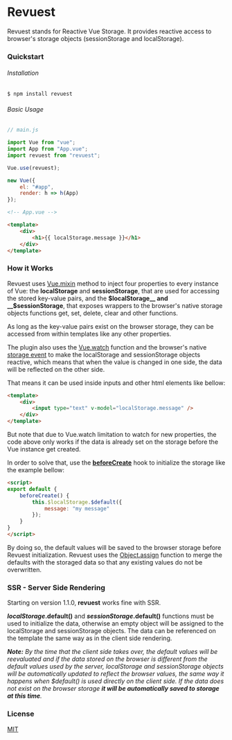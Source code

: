 # Revuest

Revuest stands for Reactive Vue Storage. It provides reactive access to browser's storage objects (sessionStorage and localStorage).


### Quickstart

###### Installation
```shell
$ npm install revuest
```

###### Basic Usage

```javascript
// main.js

import Vue from "vue";
import App from "App.vue";
import revuest from "revuest";

Vue.use(revuest);

new Vue({
    el: "#app",
    render: h => h(App)
});
```

```html
<!-- App.vue -->

<template>
    <div>
        <h1>{{ localStorage.message }}</h1>
    </div>
</template>
```

### How it Works
Revuest uses [Vue.mixin](https://vuejs.org/v2/guide/mixins.html) method to inject four properties to every instance of Vue: the __localStorage__ and __sessionStorage__, that are used for accessing the stored key-value pairs, and the __$localStorage__ and __$sessionStorage__, that exposes wrappers to the browser's native storage objects functions get, set, delete, clear and other functions.

As long as the key-value pairs exist on the browser storage, they can be accessed from within templates like any other properties.

The plugin also uses the [Vue.watch](https://vuejs.org/v2/api/#watch) function and the browser's native [storage event](https://developer.mozilla.org/en-US/docs/Web/API/StorageEvent) to make the localStorage and sessionStorage objects reactive, which means that when the value is changed in one side, the data will be reflected on the other side.

That means it can be used inside inputs and other html elements like bellow:

```html
<template>
    <div>
        <input type="text" v-model="localStorage.message" />
    </div>
</template>
```

But note that due to Vue.watch limitation to watch for new properties, the code above only works if the data is already set on the storage before the Vue instance get created.

In order to solve that, use the [**beforeCreate**](https://vuejs.org/v2/guide/instance.html#Lifecycle-Diagram) hook to initialize the storage like the example bellow:

```html
<script>
export default {
    beforeCreate() {
        this.$localStorage.$default({
            message: "my message"
        });
    }
}
</script>
```

By doing so, the default values will be saved to the browser storage before Revuest initialization. Revuest uses the [Object.assign](https://developer.mozilla.org/en-US/docs/Web/JavaScript/Reference/Global_Objects/Object/assign) function to merge the defaults with the storaged data so that any existing values do not be overwritten.

### SSR - Server Side Rendering

Starting on version 1.1.0, **revuest** works fine with SSR.

**$localStorage.$default()** and **$sessionStorage.$default()** functions must be used to initialize the data, otherwise an empty object will be assigned to the localStorage and sessionStorage objects. The data can be referenced on the template the same way as in the client side rendering.

_**Note:** By the time that the client side takes over, the default values will be reevaluated and if the data stored on the browser is different from the default values used by the server, localStorage and sessionStorage objects will be automatically updated to reflect the browser values, the same way it happens when $default() is used directly on the client side. If the data does not exist on the browser storage **it will be automatically saved to storage at this time**._


### License
[MIT](LICENSE.md)
